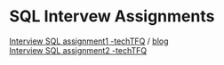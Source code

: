 # SQL Intervew Assignments  

[Interview SQL assignment1 -techTFQ](https://youtu.be/9dLXZrw6nac) / [blog](https://techtfq.com/blog/sql-interview-assignment-queries)  
[Interview SQL assignment2 -techTFQ](https://youtu.be/3dOxGYkpVbE)  
